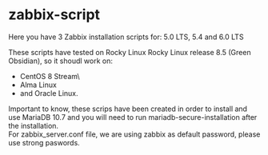 # zabbix-script
Here you have 3 Zabbix installation scripts for: 5.0 LTS, 5.4 and 6.0 LTS

These scripts have tested on Rocky Linux Rocky Linux release 8.5 (Green Obsidian), so it shoudl work on:
* CentOS 8 Stream\
* Alma Linux 
* and Oracle Linux.

Important to know, these scrips have been created in order to install and use MariaDB 10.7 and you will need to run mariadb-secure-installation after the installation.\
For zabbix_server.conf file, we are using zabbix as default password, please use strong paswords.




